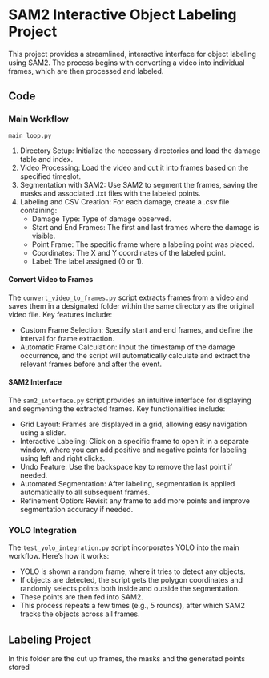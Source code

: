 # SAM2 Interactive Object Labeling Project

This project provides a streamlined, interactive interface for object labeling using SAM2. The process begins with converting a video into individual frames, which are then processed and labeled.

## Code

### Main Workflow

`main_loop.py`

1. Directory Setup: Initialize the necessary directories and load the damage table and index.
2. Video Processing: Load the video and cut it into frames based on the specified timeslot.
3. Segmentation with SAM2: Use SAM2 to segment the frames, saving the masks and associated .txt files with the labeled points.
4. Labeling and CSV Creation: For each damage, create a .csv file containing:
    - Damage Type: Type of damage observed.
    - Start and End Frames: The first and last frames where the damage is visible.
    - Point Frame: The specific frame where a labeling point was placed.
    - Coordinates: The X and Y coordinates of the labeled point.
    - Label: The label assigned (0 or 1).

#### Convert Video to Frames

The ``convert_video_to_frames.py`` script extracts frames from a video and saves them in a designated folder within the same directory as the original video file. Key features include:

- Custom Frame Selection: Specify start and end frames, and define the interval for frame extraction.
- Automatic Frame Calculation: Input the timestamp of the damage occurrence, and the script will automatically calculate and extract the relevant frames before and after the event.

#### SAM2 Interface

The ``sam2_interface.py`` script provides an intuitive interface for displaying and segmenting the extracted frames. Key functionalities include:

- Grid Layout: Frames are displayed in a grid, allowing easy navigation using a slider.
- Interactive Labeling: Click on a specific frame to open it in a separate window, where you can add positive and negative points for labeling using left and right clicks.
- Undo Feature: Use the backspace key to remove the last point if needed.
- Automated Segmentation: After labeling, segmentation is applied automatically to all subsequent frames.
- Refinement Option: Revisit any frame to add more points and improve segmentation accuracy if needed.

### YOLO Integration

The ``test_yolo_integration.py`` script incorporates YOLO into the main workflow. Here’s how it works:

- YOLO is shown a random frame, where it tries to detect any objects.
- If objects are detected, the script gets the polygon coordinates and randomly selects points both inside and outside the segmentation.
- These points are then fed into SAM2.
- This process repeats a few times (e.g., 5 rounds), after which SAM2 tracks the objects across all frames.

## Labeling Project

In this folder are the cut up frames, the masks and the generated points stored
